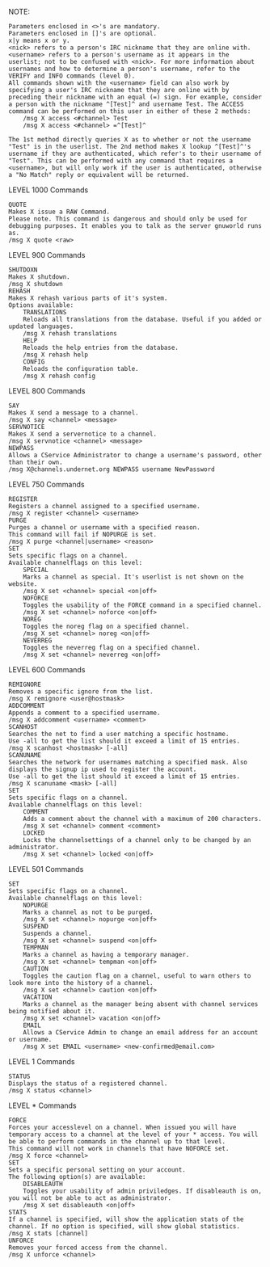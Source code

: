 NOTE:

    Parameters enclosed in <>'s are mandatory.
    Parameters enclosed in []'s are optional.
    x|y means x or y.
    <nick> refers to a person's IRC nickname that they are online with.
    <username> refers to a person's username as it appears in the userlist; not to be confused with <nick>. For more information about usernames and how to determine a person's username, refer to the VERIFY and INFO commands (level 0).
    All commands shown with the <username> field can also work by specifying a user's IRC nickname that they are online with by preceding their nickname with an equal (=) sign. For example, consider a person with the nickname ^[Test]^ and username Test. The ACCESS command can be performed on this user in either of these 2 methods:
        /msg X access <#channel> Test
        /msg X access <#channel> =^[Test]^

    The 1st method directly queries X as to whether or not the username "Test" is in the userlist. The 2nd method makes X lookup ^[Test]^'s username if they are authenticated, which refer's to their username of "Test". This can be performed with any command that requires a <username>, but will only work if the user is authenticated, otherwise a "No Match" reply or equivalent will be returned.

LEVEL 1000 Commands

    QUOTE
    Makes X issue a RAW Command.
    Please note. This command is dangerous and should only be used for debugging purposes. It enables you to talk as the server gnuworld runs as.
    /msg X quote <raw>

LEVEL 900 Commands

    SHUTDOXN
    Makes X shutdown.
    /msg X shutdown
    REHASH
    Makes X rehash various parts of it's system.
    Options available:
        TRANSLATIONS
        Reloads all translations from the database. Useful if you added or updated languages.
        /msg X rehash translations
        HELP
        Reloads the help entries from the database.
        /msg X rehash help
        CONFIG
        Reloads the configuration table.
        /msg X rehash config

LEVEL 800 Commands

    SAY
    Makes X send a message to a channel.
    /msg X say <channel> <message>
    SERVNOTICE
    Makes X send a servernotice to a channel.
    /msg X servnotice <channel> <message>
    NEWPASS
    Allows a CService Administrator to change a username's password, other than their own.
    /msg X@channels.undernet.org NEWPASS username NewPassword


LEVEL 750 Commands

    REGISTER
    Registers a channel assigned to a specified username.
    /msg X register <channel> <username>
    PURGE
    Purges a channel or username with a specified reason.
    This command will fail if NOPURGE is set.
    /msg X purge <channel|username> <reason>
    SET
    Sets specific flags on a channel.
    Available channelflags on this level:
        SPECIAL
        Marks a channel as special. It's userlist is not shown on the website.
        /msg X set <channel> special <on|off>
        NOFORCE
        Toggles the usability of the FORCE command in a specified channel.
        /msg X set <channel> noforce <on|off>
        NOREG
        Toggles the noreg flag on a specified channel.
        /msg X set <channel> noreg <on|off>
        NEVERREG
        Toggles the neverreg flag on a specified channel.
        /msg X set <channel> neverreg <on|off>

LEVEL 600 Commands

    REMIGNORE
    Removes a specific ignore from the list.
    /msg X remignore <user@hostmask>
    ADDCOMMENT
    Appends a comment to a specified username.
    /msg X addcomment <username> <comment>
    SCANHOST
    Searches the net to find a user matching a specific hostname.
    Use -all to get the list should it exceed a limit of 15 entries.
    /msg X scanhost <hostmask> [-all]
    SCANUNAME
    Searches the network for usernames matching a specified mask. Also displays the signup ip used to register the account.
    Use -all to get the list should it exceed a limit of 15 entries.
    /msg X scanuname <mask> [-all]
    SET
    Sets specific flags on a channel.
    Available channelflags on this level:
        COMMENT
        Adds a comment about the channel with a maximum of 200 characters.
        /msg X set <channel> comment <comment>
        LOCKED
        Locks the channelsettings of a channel only to be changed by an administrator.
        /msg X set <channel> locked <on|off>

LEVEL 501 Commands

    SET
    Sets specific flags on a channel.
    Available channelflags on this level:
        NOPURGE
        Marks a channel as not to be purged.
        /msg X set <channel> nopurge <on|off>
        SUSPEND
        Suspends a channel.
        /msg X set <channel> suspend <on|off>
        TEMPMAN
        Marks a channel as having a temporary manager.
        /msg X set <channel> tempman <on|off>
        CAUTION
        Toggles the caution flag on a channel, useful to warn others to look more into the history of a channel.
        /msg X set <channel> caution <on|off>
        VACATION
        Marks a channel as the manager being absent with channel services being notified about it.
        /msg X set <channel> vacation <on|off>
        EMAIL
        Allows a CService Admin to change an email address for an account or username.
        /msg X set EMAIL <username> <new-confirmed@email.com>

LEVEL 1 Commands

    STATUS
    Displays the status of a registered channel.
    /msg X status <channel>

LEVEL * Commands

    FORCE
    Forces your accesslevel on a channel. When issued you will have temporary access to a channel at the level of your * access. You will be able to perform commands in the channel up to that level.
    This command will not work in channels that have NOFORCE set.
    /msg X force <channel>
    SET
    Sets a specific personal setting on your account.
    The following option(s) are available:
        DISABLEAUTH
        Toggles your usability of admin priviledges. If disableauth is on, you will not be able to act as administrator.
        /msg X set disableauth <on|off>
    STATS
    If a channel is specified, will show the application stats of the channel. If no option is specified, will show global statistics.
    /msg X stats [channel]
    UNFORCE
    Removes your forced access from the channel.
    /msg X unforce <channel>

